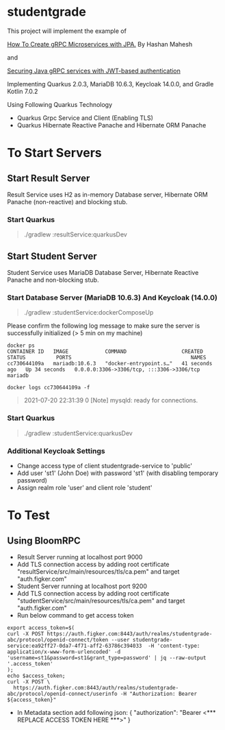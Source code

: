 # studentgrade
This project will implement the example of 

[How To Create gRPC Microservices with JPA.](https://medium.com/geekculture/how-to-create-grpc-microservices-with-jpa-b3e804b4d91e) By Hashan Mahesh 

and 

[Securing Java gRPC services with JWT-based authentication](https://sultanov.dev/blog/securing-java-grpc-services-with-jwt-based-authentication/)


Implementing Quarkus 2.0.3, MariaDB 10.6.3, Keycloak 14.0.0, and Gradle Kotlin 7.0.2

Using Following Quarkus Technology
* Quarkus Grpc Service and Client (Enabling TLS)
* Quarkus Hibernate Reactive Panache and Hibernate ORM Panache

# To Start Servers
## Start Result Server 
Result Service uses H2 as in-memory Database server, Hibernate ORM Panache (non-reactive) and blocking stub. 
### Start Quarkus 
> ./gradlew :resultService:quarkusDev

## Start Student Server
Student Service uses MariaDB Database Server, Hibernate Reactive Panache and non-blocking stub.
### Start Database Server (MariaDB 10.6.3) And Keycloak (14.0.0)

> ./gradlew :studentService:dockerComposeUp

Please confirm the following log message to make sure the server is successfully initialized (> 5 min on my machine)

```
docker ps
CONTAINER ID   IMAGE            COMMAND                  CREATED          STATUS          PORTS                                       NAMES
cc730644109a   mariadb:10.6.3   "docker-entrypoint.s…"   41 seconds ago   Up 34 seconds   0.0.0.0:3306->3306/tcp, :::3306->3306/tcp   mariadb

docker logs cc730644109a -f
```

> 2021-07-20 22:31:39 0 [Note] mysqld: ready for connections.

### Start Quarkus
> ./gradlew :studentService:quarkusDev

### Additional Keycloak Settings
* Change access type of client studentgrade-service to 'public'
* Add user 'st1' (John Doe) with password 'st1' (with disabling temporary password) 
* Assign realm role 'user' and client role 'student'


# To Test
## Using BloomRPC
* Result Server running at localhost port 9000
* Add TLS connection access by adding root certificate "resultService/src/main/resources/tls/ca.pem" and target "auth.figker.com"
* Student Server running at localhost port 9200
* Add TLS connection access by adding root certificate "studentService/src/main/resources/tls/ca.pem" and target "auth.figker.com"
* Run below command to get access token
```
export access_token=$(
curl -X POST https://auth.figker.com:8443/auth/realms/studentgrade-abc/protocol/openid-connect/token --user studentgrade-service:ea92ff27-0da7-4f71-aff2-63786c394033  -H 'content-type: application/x-www-form-urlencoded' -d 'username=st1&password=st1&grant_type=password' | jq --raw-output '.access_token'
);
echo $access_token;
curl -X POST \
  https://auth.figker.com:8443/auth/realms/studentgrade-abc/protocol/openid-connect/userinfo -H "Authorization: Bearer ${access_token}" 
```
* In Metadata section add following json:
{
    "authorization": "Bearer <*** REPLACE ACCESS TOKEN HERE ***>"
}